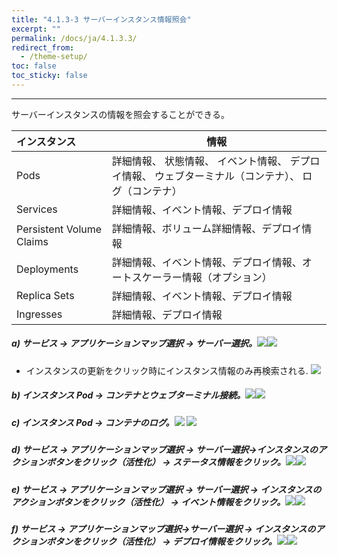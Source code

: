 ```yaml
---
title: "4.1.3-3 サーバーインスタンス情報照会"
excerpt: ""
permalink: /docs/ja/4.1.3.3/
redirect_from:
  - /theme-setup/
toc: false
toc_sticky: false
---
```



---

サーバーインスタンスの情報を照会することができる。

| **インスタンス** | **情報** |
| :--- | --- |
| Pods | 詳細情報、 状態情報、 イベント情報、 デプロイ情報、 ウェブターミナル（コンテナ）、 ログ（コンテナ） |
| Services | 詳細情報、イベント情報、デプロイ情報 |
| Persistent Volume Claims | 詳細情報、ボリューム詳細情報、デプロイ情報 |
| Deployments | 詳細情報、イベント情報、デプロイ情報、オートスケーラー情報（オプション） |
| Replica Sets | 詳細情報、イベント情報、デプロイ情報 |
| Ingresses | 詳細情報、デプロイ情報 |

##### a\) サービス → アプリケーションマップ選択 → サーバー選択。![](/assets/JP/2.5/3.1.3-3_1.png)![](/assets/JP/2.5/3.1.3-3_2.png)
* インスタンスの更新をクリック時にインスタンス情報のみ再検索される.
![](/assets/JP/2.5.4/3.1.3-3_3.png)

##### b\) インスタンス Pod → コンテナとウェブターミナル接続。![](/assets/JP/2.5/3.1.3-3_3.png)![](/assets/JP/2.5/3.1.3-3_4.png)

##### c\) インスタンス Pod → コンテナのログ。![](/assets/JP/2.5/3.1.3-3_5.png) ![](/assets/JP/2.5/3.1.3-3_6.png)

##### d\) サービス → アプリケーションマップ選択 → サーバー選択→インスタンスのアクションボタンをクリック（活性化） → ステータス情報をクリック。![](/assets/JP/2.5/3.1.3-3_7.png)![](/assets/JP/2.5/3.1.3-3_8.png)

##### e\) サービス → アプリケーションマップ選択 → サーバー選択 → インスタンスのアクションボタンをクリック（活性化） → イベント情報をクリック。![](/assets/JP/2.5/3.1.3-3_9.png)![](/assets/JP/2.5/3.1.3-3_10.png)

##### f\) サービス → アプリケーションマップ選択→サーバー選択 → インスタンスのアクションボタンをクリック（活性化） → デプロイ情報をクリック。![](/assets/JP/2.5/3.1.3-3_11.png)![](/assets/JP/2.5/3.1.3-3_12.png)



